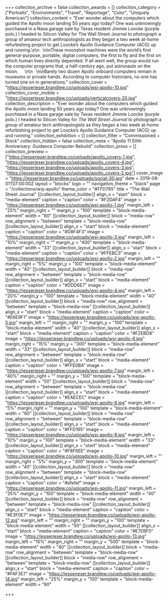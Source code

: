 +++
collection_archive = false
collection_awards = []
collection_category = ["Portraits", "Environments", "Travel", "Reportage", "Color", "Uniquely American"]
collection_content = "Ever wonder about the computers which guided the Apollo moon landing 50 years ago today? One was unknowingly purchased in a Nasa garage sale by Texas resident Jimmie Loocke (purple polo.) I headed to Silicon Valley for The Wall Street Journal to photograph a group of amateur tech anthropologists as they began a two week at-home refurbishing project to get Loocke’s Apollo Guidance Computer (ACG) up and running.\n\n⁠⠀\n\nThese moonshot machines were the world’s first general-purpose, portable, digital computers, the first to fly and the first on which human lives directly depended. If all went well, the group would run the computer programs that, a half-century ago, put astronauts on the moon.⁠⠀⁠⠀\n\n⁠⠀\n\nBarely two dozen Apollo onboard computers remain in museums or private hands. According to computer historians, no one has turned one on in generations."
collection_cover = "https://jesserieser.brandlew.co/uploads/wsj-apollo-10.jpg"
collection_cover_mobile = "https://jesserieser.brandlew.co/uploads/verticalcovers-20.jpg"
collection_description = "Ever wonder about the computers which guided the Apollo moon landing 50 years ago today? One was unknowingly purchased in a Nasa garage sale by Texas resident Jimmie Loocke (purple polo.) I headed to Silicon Valley for _The Wall Street Journal_ to photograph a group of amateur tech anthropologists as they began a two week at-home refurbishing project to get Loocke’s Apollo Guidance Computer (ACG) up and running."
collection_exhibition = []
collection_filter = "Commissioned + Stock"
collection_hidden = false
collection_meta = "Apollo 11 50th Anniversary: Guidance Computer Rebuild"
collection_press = []
collection_preview = ["https://jesserieser.brandlew.co/uploads/apollo_covers-1.jpg", "https://jesserieser.brandlew.co/uploads/apollo_covers-4.jpg", "https://jesserieser.brandlew.co/uploads/apollo_covers-3.jpg", "https://jesserieser.brandlew.co/uploads/apollo_covers-2.jpg"]
cover_image = "https://jesserieser.brandlew.co/uploads/social-30.jpg"
date = 2019-08-01T07:00:00Z
layout = "blocks"
logo = ""
navigation_theme = "black"
page = "/collections/wsj-apollo"
theme_color = "#FFD765"
title = "The Wall Street Journal"
[[collection_layout_builder]]
align_x = "start"
block = "media-element"
caption = "caption"
color = "#F2DAF4"
image = "https://jesserieser.brandlew.co/uploads/wsj-apollo-1.jpg"
margin_left = "25%"
margin_right = ""
margin_y = "100"
template = "block-media-element"
width = "60"
[[collection_layout_builder]]
block = "media-row"
row_alignment = "between"
template = "block-media-row"
[[collection_layout_builder]]
align_x = "start"
block = "media-element"
caption = "caption"
color = "#D8F4F3"
image = "https://jesserieser.brandlew.co/uploads/wsj-apollo-3.jpg"
margin_left = "10%"
margin_right = ""
margin_y = "400"
template = "block-media-element"
width = "33"
[[collection_layout_builder]]
align_x = "start"
block = "media-element"
caption = "caption"
color = "#FFEBC3"
image = "https://jesserieser.brandlew.co/uploads/wsj-apollo-2.jpg"
margin_left = ""
margin_right = "5%"
margin_y = "100"
template = "block-media-element"
width = "40"
[[collection_layout_builder]]
block = "media-row"
row_alignment = "between"
template = "block-media-row"
[[collection_layout_builder]]
align_x = "start"
block = "media-element"
caption = "caption"
color = "#DDD6E7"
image = "https://jesserieser.brandlew.co/uploads/wsj-apollo-4.jpg"
margin_left = "20%"
margin_y = "100"
template = "block-media-element"
width = "40"
[[collection_layout_builder]]
block = "media-row"
row_alignment = "between"
template = "block-media-row"
[[collection_layout_builder]]
align_x = "start"
block = "media-element"
caption = "caption"
color = "#E6E9F1"
image = "https://jesserieser.brandlew.co/uploads/wsj-apollo-5.jpg"
margin_left = ""
margin_right = ""
margin_y = "100"
template = "block-media-element"
width = "40"
[[collection_layout_builder]]
align_x = "start"
block = "media-element"
caption = "caption"
color = "#F2EBD8"
image = "https://jesserieser.brandlew.co/uploads/wsj-apollo-6.jpg"
margin_right = "15%"
margin_y = "300"
template = "block-media-element"
width = "33"
[[collection_layout_builder]]
block = "media-row"
row_alignment = "between"
template = "block-media-row"
[[collection_layout_builder]]
align_x = "start"
block = "media-element"
caption = "caption"
color = "#FFE0BA"
image = "https://jesserieser.brandlew.co/uploads/wsj-apollo-7.jpg"
margin_left = "40%"
margin_right = ""
margin_y = "100"
template = "block-media-element"
width = "50"
[[collection_layout_builder]]
block = "media-row"
row_alignment = "between"
template = "block-media-row"
[[collection_layout_builder]]
align_x = "start"
block = "media-element"
caption = "caption"
color = "#EAECEC"
image = "https://jesserieser.brandlew.co/uploads/wsj-apollo-8.jpg"
margin_left = "5%"
margin_right = ""
margin_y = "100"
template = "block-media-element"
width = "60"
[[collection_layout_builder]]
block = "media-row"
row_alignment = "between"
template = "block-media-row"
[[collection_layout_builder]]
align_x = "start"
block = "media-element"
caption = "caption"
color = "#FFD195"
image = "https://jesserieser.brandlew.co/uploads/wsj-apollo-9.jpg"
margin_left = "10%"
margin_y = "100"
template = "block-media-element"
width = "33"
[[collection_layout_builder]]
align_x = "start"
block = "media-element"
caption = "caption"
color = "#F8F6EE"
image = "https://jesserieser.brandlew.co/uploads/wsj-apollo-10.jpg"
margin_left = ""
margin_right = "5%"
margin_y = "300"
template = "block-media-element"
width = "40"
[[collection_layout_builder]]
block = "media-row"
row_alignment = "between"
template = "block-media-row"
[[collection_layout_builder]]
align_x = "start"
block = "media-element"
caption = "caption"
color = "#efefef"
image = "https://jesserieser.brandlew.co/uploads/wsj-apollo-11.jpg"
margin_left = "35%"
margin_y = "100"
template = "block-media-element"
width = "40"
[[collection_layout_builder]]
block = "media-row"
row_alignment = "between"
template = "block-media-row"
[[collection_layout_builder]]
align_x = "start"
block = "media-element"
caption = "caption"
color = "#E3F0E7"
image = "https://jesserieser.brandlew.co/uploads/wsj-apollo-12.jpg"
margin_left = ""
margin_right = ""
margin_y = "100"
template = "block-media-element"
width = "50"
[[collection_layout_builder]]
align_x = "start"
block = "media-element"
caption = "caption"
color = "#E7EBF0"
image = "https://jesserieser.brandlew.co/uploads/wsj-apollo-13.jpg"
margin_left = "10%"
margin_right = ""
margin_y = "500"
template = "block-media-element"
width = "40"
[[collection_layout_builder]]
block = "media-row"
row_alignment = "between"
template = "block-media-row"
[[collection_layout_builder]]
block = "media-row"
row_alignment = "between"
template = "block-media-row"
[[collection_layout_builder]]
align_x = "start"
block = "media-element"
caption = "caption"
color = "#FAF3E7"
image = "https://jesserieser.brandlew.co/uploads/wsj-apollo-14.jpg"
margin_left = "25%"
margin_y = "100"
template = "block-media-element"
width = "60"

+++
